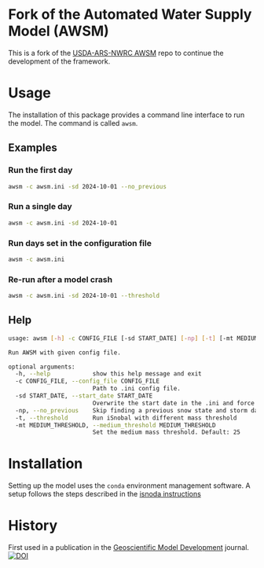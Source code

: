 
# Fork of the Automated Water Supply Model (AWSM)

This is a fork of the [USDA-ARS-NWRC AWSM](https://github.com/USDA-ARS-NWRC/awsm) repo
to continue the development of the framework.

# Usage
The installation of this package provides a command line interface to run the model.
The command is called `awsm`.

## Examples
### Run the first day
```bash
awsm -c awsm.ini -sd 2024-10-01 --no_previous
```

### Run a single day
```bash
awsm -c awsm.ini -sd 2024-10-01
```

### Run days set in the configuration file
```bash
awsm -c awsm.ini
```

### Re-run after a model crash
```bash
awsm -c awsm.ini -sd 2024-10-01 --threshold
```

## Help
```bash
usage: awsm [-h] -c CONFIG_FILE [-sd START_DATE] [-np] [-t] [-mt MEDIUM_THRESHOLD]

Run AWSM with given config file.

optional arguments:
  -h, --help            show this help message and exit
  -c CONFIG_FILE, --config_file CONFIG_FILE
                        Path to .ini config file.
  -sd START_DATE, --start_date START_DATE
                        Overwrite the start date in the .ini and force a single day run. Format: YYYYMMDD or YYYY-MM-DD
  -np, --no_previous    Skip finding a previous snow state and storm day file. Usually used when running the first day.
  -t, --threshold       Run iSnobal with different mass threshold
  -mt MEDIUM_THRESHOLD, --medium_threshold MEDIUM_THRESHOLD
                        Set the medium mass threshold. Default: 25
```

# Installation

Setting up the model uses the `conda` environment management software.
A setup follows the steps described in the
[isnoda instructions](https://github.com/UofU-Cryosphere/isnoda/tree/master/conda)

# History
First used in a publication in the
[Geoscientific Model Development](https://gmd.copernicus.org/) journal.
[![DOI](https://zenodo.org/badge/338433127.svg)](https://zenodo.org/badge/latestdoi/338433127)
